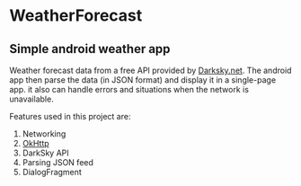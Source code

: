 # WeatherForecast

## Simple android weather app


Weather forecast data from a free API provided by [Darksky.net](https://darksky.net/). 
The android app then parse the data (in JSON format) and display it in a single-page app. 
it also can handle errors and situations when the network is unavailable.

 Features used in this project are:
1. Networking
1. [OkHttp](http://square.github.io/okhttp/)
1. DarkSky API
1. Parsing JSON feed
1. DialogFragment
